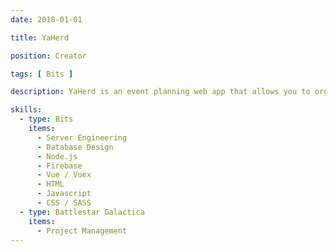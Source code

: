 ```yaml
---
date: 2018-01-01

title: YaHerd

position: Creator

tags: [ Bits ]

description: YaHerd is an event planning web app that allows you to organize your friends whether or not they have Facebook. I created it because many of my friends left Facebook for privacy concerns, leading to the absurd situation of texting them screenshots of upcoming Facebook events I was planning. With YaHerd you can have an attractive and streamlined event planning experience, no account necessary.

skills:
  - type: Bits
    items:
      - Server Engineering
      - Database Design
      - Node.js
      - Firebase
      - Vue / Vuex
      - HTML
      - Javascript
      - CSS / SASS
  - type: Battlestar Galactica
    items:
      - Project Management
---
```

